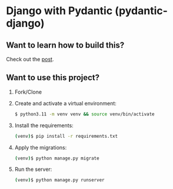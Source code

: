 # Django with Pydantic (pydantic-django)

## Want to learn how to build this?

Check out the [post](https://testdriven.io/blog/django-and-pydantic/).

## Want to use this project?

1. Fork/Clone

1. Create and activate a virtual environment:

    ```sh
    $ python3.11 -m venv venv && source venv/bin/activate
    ```

1. Install the requirements:

    ```sh
    (venv)$ pip install -r requirements.txt
    ```

1. Apply the migrations:

    ```sh
    (venv)$ python manage.py migrate
    ```

1. Run the server:

    ```sh
    (venv)$ python manage.py runserver
    ```
